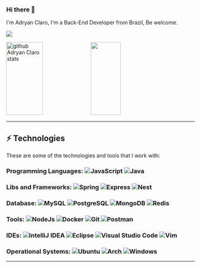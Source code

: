 ### Hi there 👋

I'm Adryan Claro, I'm a Back-End Developer from Brazil, Be welcome.

<a href="https://www.linkedin.com/in/adryan-claro/" target="_blank"><img src="https://img.shields.io/badge/linkedin-%230077B5.svg?style=for-the-badge&logo=linkedin&logoColor=white" target="_blank"></a>

<img width="44%" height="195px" src="https://github-readme-stats.vercel.app/api?username=mrclaro&show_icons=true&count_private=true&hide_border=true&title_color=D60529&icon_color=CF1815&text_color=c9d1d9&bg_color=000000" alt=" github Adryan Claro stats" /> <img width="40%" height="195px" src="https://github-readme-stats.vercel.app/api/top-langs/?username=mrclaro&layout=compact&hide_border=true&title_color=D60529&text_color=c9d1d9&bg_color=000000" />

---

## ⚡ Technologies

These are some of the technologies and tools that I work with:

### **Programming Languages:** ![JavaScript](https://img.shields.io/badge/JavaScript-323330?style=for-the-badge&logo=javascript&logoColor=F7DF1E) ![Java](https://img.shields.io/badge/Java-ED8B00?style=for-the-badge&logo=openjdk&logoColor=white)

### **Libs and Frameworks:** ![Spring](https://img.shields.io/badge/spring-%236DB33F.svg?style=for-the-badge&logo=spring&logoColor=white) ![Express](https://img.shields.io/badge/express.js-%23404d59.svg?style=for-the-badge&logo=express&logoColor=%2361DAFB) ![Nest](https://img.shields.io/badge/nestjs-%23E0234E.svg?style=for-the-badge&logo=nestjs&logoColor=white)

### **Database:** ![MySQL](https://img.shields.io/badge/MySQL-00000F?style=for-the-badge&logo=mysql&logoColor=white) ![PostgreSQL](https://img.shields.io/badge/PostgreSQL-000?style=for-the-badge&logo=postgresql) ![MongoDB](https://img.shields.io/badge/MongoDB-%234ea94b.svg?style=for-the-badge&logo=mongodb&logoColor=white) ![Redis](https://img.shields.io/badge/redis-%23DD0031.svg?style=for-the-badge&logo=redis&logoColor=white)

### **Tools:** ![NodeJs](https://img.shields.io/badge/Node.js-43853D?style=for-the-badge&logo=node.js&logoColor=white) ![Docker](https://img.shields.io/badge/docker-%230db7ed.svg?style=for-the-badge&logo=docker&logoColor=white) ![Git](https://img.shields.io/badge/GIT-E44C30?style=for-the-badge&logo=git&logoColor=white) ![Postman](https://img.shields.io/badge/Postman-FF6C37.svg?style=for-the-badge&logo=Postman&logoColor=white)

### **IDEs:** ![IntelliJ IDEA](https://img.shields.io/badge/IntelliJIDEA-000000.svg?style=for-the-badge&logo=intellij-idea&logoColor=white) ![Eclipse](https://img.shields.io/badge/Eclipse-FE7A16.svg?style=for-the-badge&logo=Eclipse&logoColor=white) ![Visual Studio Code](https://img.shields.io/badge/Visual%20Studio%20Code-0078d7.svg?style=for-the-badge&logo=visual-studio-code&logoColor=white) ![Vim](https://img.shields.io/badge/VIM-%2311AB00.svg?style=for-the-badge&logo=vim&logoColor=white)

### **Operational Systems:** ![Ubuntu](https://img.shields.io/badge/Ubuntu-35495E?style=for-the-badge&logo=ubuntu&logoColor=2CA5E0) ![Arch](https://img.shields.io/badge/Arch_Linux-1793D1?style=for-the-badge&logo=arch-linux&logoColor=white) ![Windows](https://img.shields.io/badge/Windows-000?style=for-the-badge&logo=windows&logoColor=2CA5E0)

---
